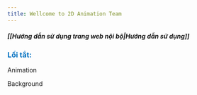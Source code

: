 ```yaml
---
title: Wellcome to 2D Animation Team
---
```

##### [[Hướng dẫn sử dụng trang web nội bộ|Hướng dẫn sử dụng]]

### <span style="font-weight:bold; color:rgb(0, 112, 192)">Lối tắt:</span>

Animation

Background

